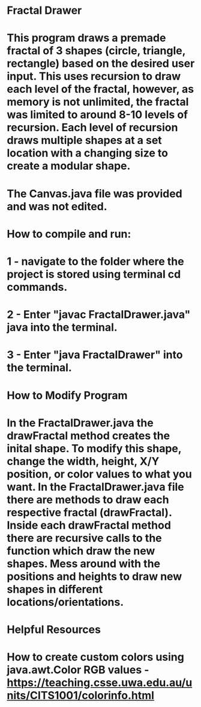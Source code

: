 # Fractal Drawer

# This program draws a premade fractal of 3 shapes (circle, triangle, rectangle) based on the desired user input. This uses recursion to draw each level of the fractal, however, as memory is not unlimited, the fractal was limited to around 8-10 levels of recursion. Each level of recursion draws multiple shapes at a set location with a changing size to create a modular shape.

# The Canvas.java file was provided and was not edited. 

# How to compile and run:
# 1 - navigate to the folder where the project is stored using terminal cd commands.
# 2 - Enter "javac FractalDrawer.java" java into the terminal.
# 3 - Enter "java FractalDrawer" into the terminal.

# How to Modify Program
# In the FractalDrawer.java the drawFractal method creates the inital shape. To modify this shape, change the width, height, X/Y position, or color values to what you want. In the FractalDrawer.java file there are methods to draw each respective fractal (draw<SHAPE NAME>Fractal). Inside each draw<SHAPE NAME>Fractal method there are recursive calls to the function which draw the new shapes. Mess around with the positions and heights to draw new shapes in different locations/orientations.

# Helpful Resources
# How to create custom colors using java.awt.Color RGB values -https://teaching.csse.uwa.edu.au/units/CITS1001/colorinfo.html

